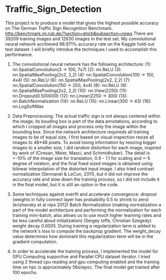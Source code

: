 # Traffic_Sign_Detection

This project is to produce a model that gives the highest possible accuracy on The German Traffic Sign Recognition Benchmark. http://benchmark.ini.rub.de/?section=gtsrb&subsection=news There are 39209 training images and 12630 images in the test set. 
My convolutional neural network acchieved 98.971% accuracy rate on the Kaggle hold-out test dataset. I will briefly introdue the techniques I used to accomplish this performance. 

1. The convolutional neural network has the following architecture:
(1): nn.SpatialConvolution(3 -> 100, 7x7)
(2): nn.ReLU
(3): nn.SpatialMaxPooling(2x2, 2,2)
(4): nn.SpatialConvolution(100 -> 150, 4x4)
(5): nn.ReLU
(6): nn.SpatialMaxPooling(2x2, 2,2)
(7): nn.SpatialConvolution(150 -> 250, 4x4)
(8): nn.ReLU
(9): nn.SpatialMaxPooling(2x2, 2,2)
(10): nn.View(2250)
(11): nn.Dropout(0.500000)
(12): nn.Linear(2250 -> 300)
(13): nn.BatchNormalization
(14): nn.ReLU
(15): nn.Linear(300 -> 43)
(16): nn.LogSoftMax

2. Data Preprocessing: The actual traffic sign is not always centered within the image; its bouding box is part of the data annotations, according to which I cropped all images and process only the image within the bounding box. Since the network architecture requireds all training images to be of equal size, I first based on visual inspection resize all images to 48*48 pixels. To avoid losing information by resizing bigger images to a smaller size, I did random distortion for each image, inspired by work of (Ciresan, Meier, Masci, and Schimidhuber). The detail is +-10% of the image size for translation, 0.9 - 1.1 for scaling and +-5 degree of rotation, and the final fixed sized images is obtained using bilinear interpolation of the distorted input image. I also tried contrast normalization (Sermanet & LeCun, 2011), but it did not improve the accuracy rate and slow down the training process, so I did not include it in the final model, but it is still an option in the code. 

3. Some techniques against overfit and accelerate convergence: dropout (weights in fully connect layer has probability 0.5 to shrink to zero) (krizhevsky et al nips 2012) Batch Normalization (making normalization a part of the model architecture and performing the normalization for each training mini-batch, also allows us to use much higher learning rates and be less careful about initialization) (Sergey Ioffe, Christian Szegedy) weight decay 0.0005. During training a regularization term is added to the network's loss to compute the backprop gradient. The weight_decay value determines how dominant this regularization term will be in the gradient computation. 

4. In order to accelerate the training process, I implemented the model for GPU Computing supportive and Parallel CPU dataset iterator. I tried using 2 thread cpu reading and gpu computing enabled and the training time on hpc is approximately 56s/epoc. The final model get trained after 100 epochs. 
